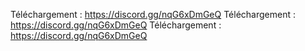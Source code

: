 Téléchargement : https://discord.gg/nqG6xDmGeQ
Téléchargement : https://discord.gg/nqG6xDmGeQ
Téléchargement : https://discord.gg/nqG6xDmGeQ
